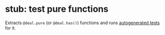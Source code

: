 # **stub**: test pure functions

Extracts `@deal.pure` (or `@deal.has()`) functions and runs [autogenerated tests](../testing) for it.
